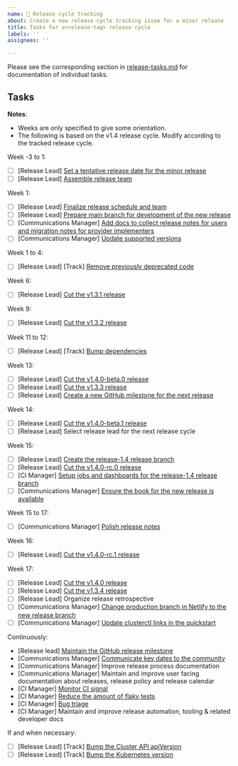 ```yaml
---
name: 🚋 Release cycle tracking
about: Create a new release cycle tracking issue for a minor release
title: Tasks for v<release-tag> release cycle
labels: ''
assignees: ''

---
```


Please see the corresponding section in [release-tasks.md](https://github.com/sbueringer/cluster-api/blob/pr-release-tasks/docs/release/release-tasks.md) for documentation of individual tasks.  

## Tasks

**Notes**:
* Weeks are only specified to give some orientation.
* The following is based on the v1.4 release cycle. Modify according to the tracked release cycle.

Week -3 to 1:
* [ ] [Release Lead] [Set a tentative release date for the minor release](https://github.com/sbueringer/cluster-api/blob/pr-release-tasks/docs/release/release-tasks.md#set-a-tentative-release-date-for-the-minor-release)
* [ ] [Release Lead] [Assemble release team](https://github.com/sbueringer/cluster-api/blob/pr-release-tasks/docs/release/release-tasks.md#assemble-release-team)

Week 1:
* [ ] [Release Lead] [Finalize release schedule and team](https://github.com/sbueringer/cluster-api/blob/pr-release-tasks/docs/release/release-tasks.md#finalize-release-schedule-and-team)
* [ ] [Release Lead] [Prepare main branch for development of the new release](https://github.com/sbueringer/cluster-api/blob/pr-release-tasks/docs/release/release-tasks.md#prepare-main-branch-for-development-of-the-new-release)
* [ ] [Communications Manager] [Add docs to collect release notes for users and migration notes for provider implementers](https://github.com/sbueringer/cluster-api/blob/pr-release-tasks/docs/release/release-tasks.md#add-docs-to-collect-release-notes-for-users-and-migration-notes-for-provider-implementers)
* [ ] [Communications Manager] [Update supported versions](https://github.com/sbueringer/cluster-api/blob/pr-release-tasks/docs/release/release-tasks.md#update-supported-versions)

Week 1 to 4:
* [ ] [Release Lead] [Track] [Remove previously deprecated code](https://github.com/sbueringer/cluster-api/blob/pr-release-tasks/docs/release/release-tasks.md#track-remove-previously-deprecated-code)

Week 6:
* [ ] [Release Lead] [Cut the v1.3.1 release](https://github.com/sbueringer/cluster-api/blob/pr-release-tasks/docs/release/release-tasks.md#repeatedly-cut-a-release)

Week 9:
* [ ] [Release Lead] [Cut the v1.3.2 release](https://github.com/sbueringer/cluster-api/blob/pr-release-tasks/docs/release/release-tasks.md#repeatedly-cut-a-release)

Week 11 to 12:
* [ ] [Release Lead] [Track] [Bump dependencies](https://github.com/sbueringer/cluster-api/blob/pr-release-tasks/docs/release/release-tasks.md#track-bump-dependencies)

Week 13:
* [ ] [Release Lead] [Cut the v1.4.0-beta.0 release](https://github.com/sbueringer/cluster-api/blob/pr-release-tasks/docs/release/release-tasks.md#repeatedly-cut-a-release)
* [ ] [Release Lead] [Cut the v1.3.3 release](https://github.com/sbueringer/cluster-api/blob/pr-release-tasks/docs/release/release-tasks.md#repeatedly-cut-a-release)
* [ ] [Release Lead] [Create a new GitHub milestone for the next release](https://github.com/sbueringer/cluster-api/blob/pr-release-tasks/docs/release/release-tasks.md#create-a-new-github-milestone-for-the-next-release)

Week 14:
* [ ] [Release Lead] [Cut the v1.4.0-beta.1 release](https://github.com/sbueringer/cluster-api/blob/pr-release-tasks/docs/release/release-tasks.md#repeatedly-cut-a-release)
* [ ] [Release Lead] Select release lead for the next release cycle

Week 15:
* [ ] [Release Lead] [Create the release-1.4 release branch](https://github.com/sbueringer/cluster-api/blob/pr-release-tasks/docs/release/release-tasks.md#create-a-release-branch)
* [ ] [Release Lead] [Cut the v1.4.0-rc.0 release](https://github.com/sbueringer/cluster-api/blob/pr-release-tasks/docs/release/release-tasks.md#repeatedly-cut-a-release)
* [ ] [CI Manager] [Setup jobs and dashboards for the release-1.4 release branch](https://github.com/sbueringer/cluster-api/blob/pr-release-tasks/docs/release/release-tasks.md#setup-jobs-and-dashboards-for-a-new-release-branch)
* [ ] [Communications Manager] [Ensure the book for the new release is available](https://github.com/sbueringer/cluster-api/blob/pr-release-tasks/docs/release/release-tasks.md#ensure-the-book-for-the-new-release-is-available)

Week 15 to 17:
* [ ] [Communications Manager] [Polish release notes](https://github.com/sbueringer/cluster-api/blob/pr-release-tasks/docs/release/release-tasks.md#polish-release-notes)

Week 16:
* [ ] [Release Lead] [Cut the v1.4.0-rc.1 release](https://github.com/sbueringer/cluster-api/blob/pr-release-tasks/docs/release/release-tasks.md#repeatedly-cut-a-release)

Week 17:
* [ ] [Release Lead] [Cut the v1.4.0 release](https://github.com/sbueringer/cluster-api/blob/pr-release-tasks/docs/release/release-tasks.md#repeatedly-cut-a-release)
* [ ] [Release Lead] [Cut the v1.3.4 release](https://github.com/sbueringer/cluster-api/blob/pr-release-tasks/docs/release/release-tasks.md#repeatedly-cut-a-release)
* [ ] [Release Lead] Organize release retrospective
* [ ] [Communications Manager] [Change production branch in Netlify to the new release branch](https://github.com/sbueringer/cluster-api/blob/pr-release-tasks/docs/release/release-tasks.md#change-production-branch-in-netlify-to-the-new-release-branch)
* [ ] [Communications Manager] [Update clusterctl links in the quickstart](https://github.com/sbueringer/cluster-api/blob/pr-release-tasks/docs/release/release-tasks.md#update-clusterctl-links-in-the-quickstart)

Continuously:
* [Release lead] [Maintain the GitHub release milestone](https://github.com/sbueringer/cluster-api/blob/pr-release-tasks/docs/release/release-tasks.md#continuously-maintain-the-github-release-milestone)
* [Communications Manager] [Communicate key dates to the community](https://github.com/sbueringer/cluster-api/blob/pr-release-tasks/docs/release/release-tasks.md#continuously-communicate-key-dates-to-the-community)
* [Communications Manager] Improve release process documentation
* [Communications Manager] Maintain and improve user facing documentation about releases, release policy and release calendar
* [CI Manager] [Monitor CI signal](https://github.com/sbueringer/cluster-api/blob/pr-release-tasks/docs/release/release-tasks.md#continuously-monitor-ci-signal)
* [CI Manager] [Reduce the amount of flaky tests](https://github.com/sbueringer/cluster-api/blob/pr-release-tasks/docs/release/release-tasks.md#continuously-reduce-the-amount-of-flaky-tests)
* [CI Manager] [Bug triage](https://github.com/sbueringer/cluster-api/blob/pr-release-tasks/docs/release/release-tasks.md#continuously-bug-triage)
* [CI Manager] Maintain and improve release automation, tooling & related developer docs

If and when necessary:
* [ ] [Release Lead] [Track] [Bump the Cluster API apiVersion](https://github.com/sbueringer/cluster-api/blob/pr-release-tasks/docs/release/release-tasks.md#optional-track-bump-the-cluster-api-apiversion)
* [ ] [Release Lead] [Track] [Bump the Kubernetes version](https://github.com/sbueringer/cluster-api/blob/pr-release-tasks/docs/release/release-tasks.md#optional-track-bump-the-kubernetes-version)
